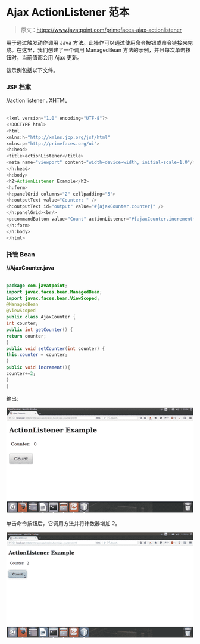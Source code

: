 # Ajax ActionListener 范本

> 原文：<https://www.javatpoint.com/primefaces-ajax-actionlistener>

用于通过触发动作调用 Java 方法。此操作可以通过使用命令按钮或命令链接来完成。在这里，我们创建了一个调用 ManagedBean 方法的示例，并且每次单击按钮时，当前值都会用 Ajax 更新。

该示例包括以下文件。

### JSF 档案

//action listener . XHTML

```java

<?xml version="1.0" encoding="UTF-8"?>
<!DOCTYPE html>
<html 
xmlns:h="http://xmlns.jcp.org/jsf/html"
xmlns:p="http://primefaces.org/ui">
<h:head>
<title>actionListener</title>
<meta name="viewport" content="width=device-width, initial-scale=1.0"/>
</h:head>
<h:body>
<h2>ActionListener Example</h2>
<h:form>
<h:panelGrid columns="2" cellpadding="5">
<h:outputText value="Counter: " />
<h:outputText id="output" value="#{ajaxCounter.counter}" />
</h:panelGrid><br/>
<p:commandButton value="Count" actionListener="#{ajaxCounter.increment()}" update="output" />
</h:form>
</h:body>
</html>

```

### 托管 Bean

**//AjaxCounter.java**

```java

package com.javatpoint;
import javax.faces.bean.ManagedBean;
import javax.faces.bean.ViewScoped;
@ManagedBean
@ViewScoped
public class AjaxCounter {
int counter;
public int getCounter() {
return counter;
}
public void setCounter(int counter) {
this.counter = counter;
}
public void increment(){
counter+=2;
}
}

```

输出:

![PrimeFaces Actionlistener example 1](img/5e4f95911aebd860065ec4880f189b67.png)

单击命令按钮后，它调用方法并将计数器增加 2。

![PrimeFaces Actionlistener example 2](img/ab14805333bf1439b4c9ff16c8afff30.png)